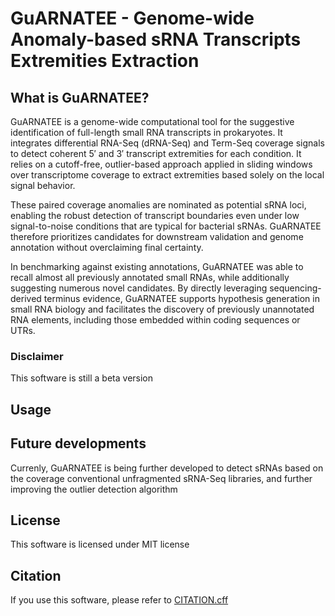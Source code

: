 # GuARNATEE - Genome-wide Anomaly-based sRNA Transcripts Extremities Extraction
## What is GuARNATEE?
GuARNATEE is a genome-wide computational tool for the suggestive identification of full-length small RNA transcripts in prokaryotes. It integrates differential RNA-Seq (dRNA-Seq) and Term-Seq coverage signals to detect coherent 5′ and 3′ transcript extremities for each condition. It relies on a cutoff-free, outlier-based approach applied in sliding windows over transcriptome coverage to extract extremities based solely on the local signal behavior.

These paired coverage anomalies are nominated as potential sRNA loci, enabling the robust detection of transcript boundaries even under low signal-to-noise conditions that are typical for bacterial sRNAs. GuARNATEE therefore prioritizes candidates for downstream validation and genome annotation without overclaiming final certainty.

In benchmarking against existing annotations, GuARNATEE was able to recall almost all previously annotated small RNAs, while additionally suggesting numerous novel candidates. By directly leveraging sequencing-derived terminus evidence, GuARNATEE supports hypothesis generation in small RNA biology and facilitates the discovery of previously unannotated RNA elements, including those embedded within coding sequences or UTRs.
### Disclaimer
This software is still a beta version

## Usage

## Future developments
Currenly, GuARNATEE is being further developed to detect sRNAs based on the coverage conventional unfragmented sRNA-Seq libraries, and further improving the outlier detection algorithm

## License
This software is licensed under MIT license

## Citation
If you use this software, please refer to [CITATION.cff](https://github.com/elhossary/GuARNATEE)